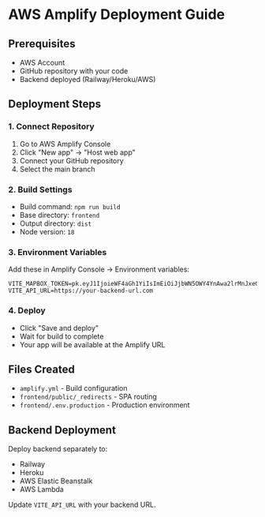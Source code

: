 # AWS Amplify Deployment Guide

## Prerequisites
- AWS Account
- GitHub repository with your code
- Backend deployed (Railway/Heroku/AWS)

## Deployment Steps

### 1. Connect Repository
1. Go to AWS Amplify Console
2. Click "New app" → "Host web app"
3. Connect your GitHub repository
4. Select the main branch

### 2. Build Settings
- Build command: `npm run build`
- Base directory: `frontend`
- Output directory: `dist`
- Node version: `18`

### 3. Environment Variables
Add these in Amplify Console → Environment variables:
```
VITE_MAPBOX_TOKEN=pk.eyJ1IjoieWF4aGh1YiIsImEiOiJjbWN5OWY4YnAwa2lrMnJxeGtpd2VwaG40In0.ZUAgUVKLyEeN9DLoY603tA
VITE_API_URL=https://your-backend-url.com
```

### 4. Deploy
- Click "Save and deploy"
- Wait for build to complete
- Your app will be available at the Amplify URL

## Files Created
- `amplify.yml` - Build configuration
- `frontend/public/_redirects` - SPA routing
- `frontend/.env.production` - Production environment

## Backend Deployment
Deploy backend separately to:
- Railway
- Heroku  
- AWS Elastic Beanstalk
- AWS Lambda

Update `VITE_API_URL` with your backend URL.